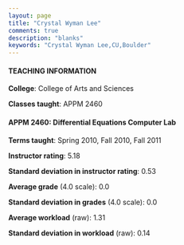 ```yaml
---
layout: page
title: "Crystal Wyman Lee" 
comments: true
description: "blanks"
keywords: "Crystal Wyman Lee,CU,Boulder"
---
```

<head>
<script src="https://ajax.googleapis.com/ajax/libs/jquery/2.1.3/jquery.min.js"></script>
<script src="https://dl.dropboxusercontent.com/s/pc42nxpaw1ea4o9/highcharts.js?dl=0"></script>
<!-- <script src="../assets/js/highcharts.js"></script> -->
<style type="text/css">@font-face {
	font-family: "Bebas Neue";
	src: url(https://www.filehosting.org/file/details/544349/BebasNeue Regular.otf) format("opentype");
	}
	h1.Bebas { 
		font-family: "Bebas Neue", Verdana, Tahoma;
	}
</style>
</head>
	   
#### TEACHING INFORMATION

**College**: College of Arts and Sciences

**Classes taught**: APPM 2460

#### APPM 2460: Differential Equations Computer Lab

**Terms taught**: Spring 2010, Fall 2010, Fall 2011

**Instructor rating**: 5.18

**Standard deviation in instructor rating**: 0.53

**Average grade** (4.0 scale): 0.0

**Standard deviation in grades** (4.0 scale): 0.0

**Average workload** (raw): 1.31

**Standard deviation in workload** (raw): 0.14

